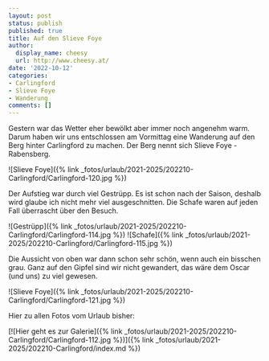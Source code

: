 ```yaml
---
layout: post
status: publish
published: true
title: Auf den Slieve Foye
author:
  display_name: cheesy
  url: http://www.cheesy.at/
date: '2022-10-12'
categories:
- Carlingford
- Slieve Foye
- Wanderung
comments: []
---
```


Gestern war das Wetter eher bewölkt aber immer noch angenehm warm. Darum haben wir uns entschlossen am Vormittag eine Wanderung auf den Berg hinter Carlingford zu machen. Der Berg nennt sich Slieve Foye - Rabensberg.

![Slieve Foye]({% link _fotos/urlaub/2021-2025/202210-Carlingford/Carlingford-120.jpg %})

Der Aufstieg war durch viel Gestrüpp. Es ist schon nach der Saison, deshalb wird glaube ich nicht mehr viel ausgeschnitten. Die Schafe waren auf jeden Fall überrascht über den Besuch.

![Gestrüpp]({% link _fotos/urlaub/2021-2025/202210-Carlingford/Carlingford-114.jpg %})
![Schafe]({% link _fotos/urlaub/2021-2025/202210-Carlingford/Carlingford-115.jpg %})

Die Aussicht von oben war dann schon sehr schön, wenn auch ein bisschen grau. Ganz auf den Gipfel sind wir nicht gewandert, das wäre dem Oscar (und uns) zu viel gewesen.

![Slieve Foye]({% link _fotos/urlaub/2021-2025/202210-Carlingford/Carlingford-121.jpg %})

Hier zu allen Fotos vom Urlaub bisher:

[![Hier geht es zur Galerie]({% link _fotos/urlaub/2021-2025/202210-Carlingford/Carlingford-112.jpg %})]({% link _fotos/urlaub/2021-2025/202210-Carlingford/index.md %})
